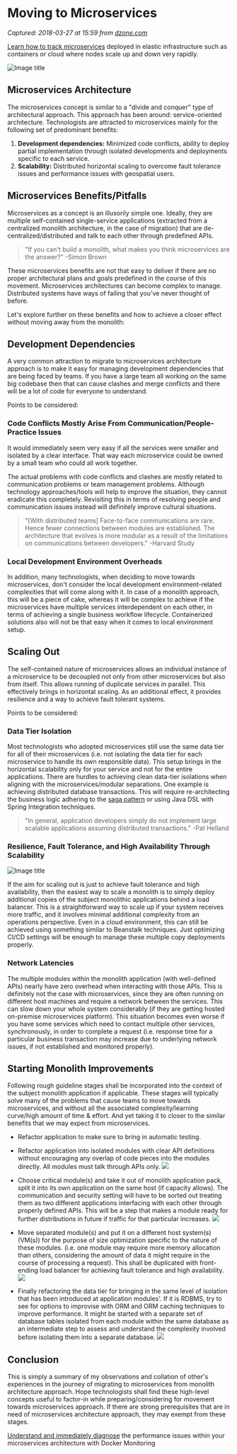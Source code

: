 # Moving to Microservices

_Captured: 2018-03-27 at 15:59 from [dzone.com](https://dzone.com/articles/moving-to-microservices?edition=367224&utm_source=Daily%20Digest&utm_medium=email&utm_campaign=Daily%20Digest%202018-03-26)_

[Learn how to track microservices](https://dzone.com/go?i=274457&u=https%3A%2F%2Fwww.appdynamics.com%2Fapp-iq-platform%2Fmicroservices-iq%2F%3Futm_source%3Ddzone%26utm_medium%3Dsponsorship%26utm_campaign%3Dmicroservics%252520sponsorship%26utm_content%3Dmicroservics%252520sponsorship%26utm_term%3Ddzone%252520microservics%252520sponsorship%26utm_budget%3Ddigital) deployed in elastic infrastructure such as containers or cloud where nodes scale up and down very rapidly.

![Image title](https://dzone.com/storage/temp/8573837-microservices.png)

## Microservices Architecture

The microservices concept is similar to a "divide and conquer" type of architectural approach. This approach has been around: service-oriented architecture. Technologists are attracted to microservices mainly for the following set of predominant benefits:

  1. **Development dependencies:** Minimized code conflicts, ability to deploy partial implementation through isolated developments and deployments specific to each service.
  2. **Scalability:** Distributed horizontal scaling to overcome fault tolerance issues and performance issues with geospatial users.

## Microservices Benefits/Pitfalls

Microservices as a concept is an illusorily simple one. Ideally, they are multiple self-contained single-service applications (extracted from a centralized monolith architecture, in the case of migration) that are de-centralized/distributed and talk to each other through predefined APIs.

> "If you can't build a monolith, what makes you think microservices are the answer?" -Simon Brown 

These microservices benefits are not that easy to deliver if there are no proper architectural plans and goals predefined in the course of this movement. Microservices architectures can become complex to manage. Distributed systems have ways of failing that you've never thought of before.

Let's explore further on these benefits and how to achieve a closer effect without moving away from the monolith:

## **Development Dependencies**

A very common attraction to migrate to microservices architecture approach is to make it easy for managing development dependencies that are being faced by teams. If you have a large team all working on the same big codebase then that can cause clashes and merge conflicts and there will be a lot of code for everyone to understand.

Points to be considered:

### Code Conflicts Mostly Arise From Communication/People-Practice Issues

It would immediately seem very easy if all the services were smaller and isolated by a clear interface. That way each microservice could be owned by a small team who could all work together.

The actual problems with code conflicts and clashes are mostly related to communication problems or team management problems. Although technology approaches/tools will help to improve the situation, they cannot eradicate this completely. Revisiting this in terms of resolving people and communication issues instead will definitely improve cultural situations.

> "[With distributed teams] Face-to-face communications are rare. Hence fewer connections between modules are established. The architecture that evolves is more modular as a result of the limitations on communications between developers." -Harvard Study 

### Local Development Environment Overheads

In addition, many technologists, when deciding to move towards microservices, don't consider the local development environment-related complexities that will come along with it. In case of a monolith approach, this will be a piece of cake, whereas it will be complex to achieve if the microservices have multiple services interdependent on each other, in terms of achieving a single business workflow lifecycle. Containerized solutions also will not be that easy when it comes to local environment setup.

## Scaling Out

The self-contained nature of microservices allows an individual instance of a microservice to be decoupled not only from other microservices but also from itself. This allows running of duplicate services in parallel. This effectively brings in horizontal scaling. As an additional effect, it provides resilience and a way to achieve fault tolerant systems.

Points to be considered:

### Data Tier Isolation

Most technologists who adopted microservices still use the same data tier for all of their microservices (i.e. not isolating the data tier for each microservice to handle its own responsible data). This setup brings in the horizontal scalability only for your service and not for the entire applications. There are hurdles to achieving clean data-tier isolations when aligning with the microservices/modular separations. One example is achieving distributed database transactions. This will require re-architecting the business logic adhering to the [saga pattern](http://microservices.io/patterns/data/saga.html) or using Java DSL with Spring Integration techniques.

> "In general, application developers simply do not implement large scalable applications assuming distributed transactions." -Pat Helland 

### Resilience, Fault Tolerance, and High Availability Through Scalability

![Image title](https://dzone.com/storage/temp/8561235-microservices-02-loadbalancer-scaling.png)

If the aim for scaling out is just to achieve fault tolerance and high availability, then the easiest way to scale a monolith is to simply deploy additional copies of the subject monolithic applications behind a load balancer. This is a straightforward way to scale up if your system receives more traffic, and it involves minimal additional complexity from an operations perspective. Even in a cloud environment, this can still be achieved using something similar to Beanstalk techniques. Just optimizing CI/CD settings will be enough to manage these multiple copy deployments properly.

### Network Latencies

The multiple modules within the monolith application (with well-defined APIs) nearly have zero overhead when interacting with those APIs. This is definitely not the case with microservices, since they are often running on different host machines and require a network between the services. This can slow down your whole system considerably (if they are getting hosted on-premise microservices platform). This situation becomes even worse if you have some services which need to contact multiple other services, synchronously, in order to complete a request (i.e. response time for a particular business transaction may increase due to underlying network issues, if not established and monitored properly).

## Starting Monolith Improvements

Following rough guideline stages shall be incorporated into the context of the subject monolith application if applicable. These stages will typically solve many of the problems that cause teams to move towards microservices, and without all the associated complexity/learning curve/high amount of time & effort. And yet taking it to closer to the similar benefits that we may expect from microservices.

  * Refactor application to make sure to bring in automatic testing.
  * Refactor application into isolated modules with clear API definitions without encouraging any overlap of code pieces into the modules directly. All modules must talk through APIs only.
![](https://media.licdn.com/dms/image/C5112AQGFtslWKXN10w/article-inline_image-shrink_1500_2232/0?e=2120878800&v=alpha&t=o-AeS-vKMo1nDM2TXEwr1ewGEfG--6IK9wmDm_49dlg)

  * Choose critical module(s) and take it out of monolith application pack, split it into its own application on the same host (if capacity allows). The communication and security setting will have to be sorted out treating them as two different applications interfacing with each other through properly defined APIs. This will be a step that makes a module ready for further distributions in future if traffic for that particular increases.
![](https://media.licdn.com/dms/image/C5112AQF8ffvHpTLzJw/article-inline_image-shrink_1500_2232/0?e=2120878800&v=alpha&t=9m2sP1BoUTl9J46ZbOSQQ_GBtZ_N2WLrbW1RpPs78uM)

  * Move separated module(s) and put it on a different host system(s) (VM(s)) for the purpose of size optimization specific to the nature of these modules. (i.e. one module may require more memory allocation than others, considering the amount of data it might require in the course of processing a request). This shall be duplicated with front-ending load balancer for achieving fault tolerance and high availability.
![](https://media.licdn.com/dms/image/C5112AQEWouPdcQf6bw/article-inline_image-shrink_1500_2232/0?e=2120878800&v=alpha&t=_Mnv9Wek7qGJSLW8D9p33MC5K2jvUcJyfQW6H0V8kfw)

  * Finally refactoring the data tier for bringing in the same level of isolation that has been introduced at application modules'. If it is RDBMS, try to see for options to improvise with ORM and ORM caching techniques to improve performance. It might be started with a separate set of database tables isolated from each module within the same database as an intermediate step to assess and understand the complexity involved before isolating them into a separate database.
![](https://media.licdn.com/dms/image/C5112AQFbJ3VE2ufKPQ/article-inline_image-shrink_1000_1488/0?e=2120878800&v=alpha&t=250ALQBLJTB3cDt9w2CmCxJBs0Y1lIV1N82gar9-724)

## Conclusion

This is simply a summary of my observations and collation of other's experiences in the journey of migrating to microservices from monolith architecture approach. Hope technologists shall find these high-level concepts useful to factor-in while preparing/considering for movement towards microservices approach. If there are strong prerequisites that are in need of microservices architecture approach, they may exempt from these stages.

[Understand and immediately diagnose](https://dzone.com/go?i=278422&u=https%3A%2F%2Fwww.appdynamics.com%2Fdocker%2F%3Futm_source%3Ddzone%26utm_medium%3Dsponsorship%26utm_campaign%3Dmicroservices%2525252520sponsorship%2525252520docker%2525252520%26utm_content%3Dmicroservices%2525252520sponsorship%2525252520docker%2525252520%26utm_term%3Ddzone%2525252520microservices%2525252520sponsorship%2525252520docker%2525252520%26utm_budget%3Ddigital) the performance issues within your microservices architecture with Docker Monitoring
